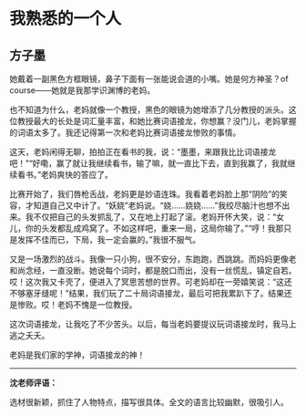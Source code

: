# 我熟悉的一个人 #

## 方子墨 ##

她戴着一副黑色方框眼镜，鼻子下面有一张能说会道的小嘴。她是何方神圣？of course——她就是我那学识渊博的老妈。
   
也不知道为什么，老妈就像一个教授，黑色的眼镜为她增添了几分教授的派头。这位教授最大的长处是词汇量丰富，和她比赛词语接龙，你想赢？没门儿，老妈掌握的词语太多了。我还记得第一次和老妈比赛词语接龙惨败的事情。
   
这天，老妈闲得无聊，拍拍正在看书的我，说：“墨墨，来跟我比比词语接龙吧！”“好嘞，赢了就让我继续看书，输了嘛，就一直比下去，直到我赢了，我就继续看书。”老妈爽快的答应了。
   
比赛开始了，我们唇枪舌战，老妈更是妙语连珠。我看着老妈脸上那“阴险”的笑容，才知道自己又中计了。“妖娆”老妈说。“娆……娆娆……”我绞尽脑汁也想不出来。我不仅把自己的头发抓乱了，又在地上打起了滚。老妈开怀大笑，说：“女儿，你的头发都乱成鸡窝了。不如这样吧，重来一局，这局你输了。”“哼！我那只是发挥不佳而已，下局，我一定会赢的。”我很不服气。
   
又是一场激烈的战斗。我像一只小狗，很不安分，东跑跑，西跳跳。而妈妈更像老和尚念经，一直没断。她说每个词时，都是脱口而出，没有一丝慌乱，镇定自若。哎！这次我又卡壳了，便进入了冥思苦想的世界。可老妈却在一旁嬉笑说：“这还不够塞牙缝呢！”结果，我们玩了二十局词语接龙，最后可把我累趴下了。结果还是惨败。哎！老妈不愧是一位教授。
   
这次词语接龙，让我吃了不少苦头。以后，每当老妈要提议玩词语接龙时，我马上逃之夭夭。
   
老妈是我们家的学神，词语接龙的神！

-------------------------------------

**沈老师评语：**

选材很新颖，抓住了人物特点，描写很具体。全文的语言比较幽默，很吸引人。